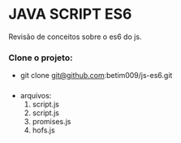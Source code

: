 # JAVA SCRIPT ES6
Revisão de conceitos sobre o es6 do js. 

### Clone o projeto: 
- git clone git@github.com:betim009/js-es6.git

###
- arquivos: 
    1. script.js
    2. script.js
    3. promises.js
    4. hofs.js
